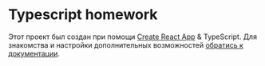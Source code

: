 # Typescript homework

Этот проект был создан при помощи
[Create React App](https://github.com/facebook/create-react-app) & TypeScript. Для знакомства
и настройки дополнительных возможностей
[обратись к документации](https://facebook.github.io/create-react-app/docs/getting-started).
